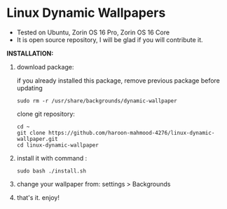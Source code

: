 # Linux Dynamic Wallpapers

   * Tested on Ubuntu, Zorin OS 16 Pro, Zorin OS 16 Core
   * It is open source repository, I will be glad if you will contribute it.

<b>INSTALLATION:</b>

1. download package:

   if you already installed this package, remove previous package before updating
   
       sudo rm -r /usr/share/backgrounds/dynamic-wallpaper
       
   clone git repository:
   
       cd ~
       git clone https://github.com/haroon-mahmood-4276/linux-dynamic-wallpaper.git
       cd linux-dynamic-wallpaper

2. install it with command : 
   
       sudo bash ./install.sh

3. change your wallpaper from: settings > Backgrounds

4. that's it. enjoy!
